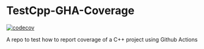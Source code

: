 # TestCpp-GHA-Coverage

[![codecov](https://codecov.io/gh/jmarrec/TestCpp-GHA-Coverage/branch/main/graph/badge.svg?token=CZCY313ERT)](https://codecov.io/gh/jmarrec/TestCpp-GHA-Coverage)

A repo to test how to report coverage of a C++ project using Github Actions
